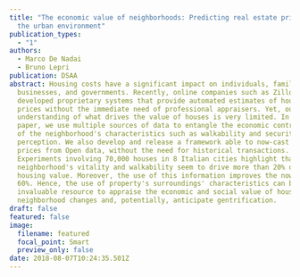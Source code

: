 ```yaml
---
title: "The economic value of neighborhoods: Predicting real estate prices from
  the urban environment"
publication_types:
  - "1"
authors:
  - Marco De Nadai
  - Bruno Lepri
publication: DSAA
abstract: Housing costs have a significant impact on individuals, families,
  businesses, and governments. Recently, online companies such as Zillow have
  developed proprietary systems that provide automated estimates of housing
  prices without the immediate need of professional appraisers. Yet, our
  understanding of what drives the value of houses is very limited. In this
  paper, we use multiple sources of data to entangle the economic contribution
  of the neighborhood's characteristics such as walkability and security
  perception. We also develop and release a framework able to now-cast housing
  prices from Open data, without the need for historical transactions.
  Experiments involving 70,000 houses in 8 Italian cities highlight that the
  neighborhood's vitality and walkability seem to drive more than 20% of the
  housing value. Moreover, the use of this information improves the nowcast by
  60%. Hence, the use of property's surroundings' characteristics can be an
  invaluable resource to appraise the economic and social value of houses after
  neighborhood changes and, potentially, anticipate gentrification.
draft: false
featured: false
image:
  filename: featured
  focal_point: Smart
  preview_only: false
date: 2018-08-07T10:24:35.501Z
---
```

